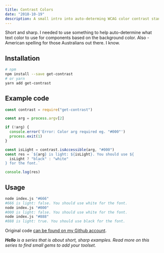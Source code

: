 ```yaml
---
title: Contrast Colors
date: "2018-10-19"
description: A small intro into auto-determing WCAG color contrast standards
---
```


Short and sharp. I needed to use something to help auto-determine what text color to use for components based on the background color. Also - American spelling for those Australians out there. I know.



## Installation

```bash
# npm
npm install --save get-contrast
# or yarn
yarn add get-contrast
```



## Example code

```javascript
const contrast = require("get-contrast")

const arg = process.argv[2]

if (!arg) {
  console.error('Error: Color arg required eg. "#000"')
  process.exit(1)
}

const isLight = contrast.isAccessible(arg, "#000")
const res = `${arg} is light: ${isLight}. You should use ${
  isLight ? "black" : "white"
} for the font.`

console.log(res)
```



## Usage

```bash
node index.js "#666"
#666 is light: false. You should use white for the font.
node index.js "#000"
#000 is light: false. You should use white for the font.
node index.js "#888"
#888 is light: true. You should use black for the font.
```

Original code [can be found on my Github account](https://github.com/okeeffed/hello-contrast-ratio).

_**Hello** is a series that is about short, sharp examples. Read more on this series to find small gems to add your toolset._
